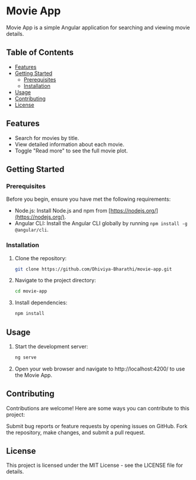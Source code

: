 # Movie App

Movie App is a simple Angular application for searching and viewing movie details.

## Table of Contents

- [Features](#features)
- [Getting Started](#getting-started)
  - [Prerequisites](#prerequisites)
  - [Installation](#installation)
- [Usage](#usage)
- [Contributing](#contributing)
- [License](#license)

## Features

- Search for movies by title.
- View detailed information about each movie.
- Toggle "Read more" to see the full movie plot.

## Getting Started

### Prerequisites

Before you begin, ensure you have met the following requirements:

- Node.js: Install Node.js and npm from [https://nodejs.org/](https://nodejs.org/).
- Angular CLI: Install the Angular CLI globally by running `npm install -g @angular/cli`.

### Installation

1. Clone the repository:

   ```bash
   git clone https://github.com/Dhiviya-Bharathi/movie-app.git

2. Navigate to the project directory:

    ```bash
    cd movie-app

3. Install dependencies:

    ```bash
    npm install

##  Usage

1. Start the development server:

    ```bash
    ng serve

2. Open your web browser and navigate to http://localhost:4200/ to use the Movie App.

##  Contributing

Contributions are welcome! Here are some ways you can contribute to this project:

Submit bug reports or feature requests by opening issues on GitHub.
Fork the repository, make changes, and submit a pull request.

##  License

This project is licensed under the MIT License - see the LICENSE file for details.




